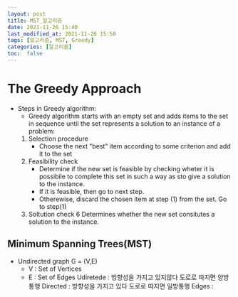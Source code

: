 ```yaml
---
layout: post
title: MST_알고리즘
date: 2021-11-26 15:40
last_modified_at: 2021-11-26 15:50
tags: [알고리즘, MST, Greedy]
categories: [알고리즘]
toc:  false
---
```

# The Greedy Approach

+ Steps in Greedy algorithm:
    - Greedy algorithm starts with an empty set and adds items to the set in sequence until the set represents a solution to an instance of a problem:
    1. Selection procedure
        + Choose the next "best" item according to some criterion and add it to the set
    2. Feasibility check
        + Determine if the new set is feasible by checking wheter it is possibile to complete this set in such a way as sto give a solution to the instance.
        + If it is feasible, then go to next step.
        + Otherewise, discard the chosen item at step (1) from the set. Go to step(1)
    3. Soltution check
        6 Determines whether the new set consitutes a solution to the instance.

## Minimum Spanning Trees(MST)
+ Undirected graph G = (V,E)
    + V : Set of Vertices
    + E : Set of Edges
Udiretede : 방향성을 가지고 있지않다 도로로 따지면 양방통행 
Directed : 방향성을 가지고 있다 도로로 따지면 일방통행
Edges : 
